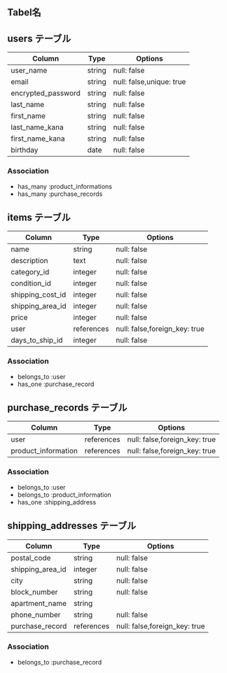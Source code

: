 ## Tabel名

## users  テーブル

| Column              | Type   | Options     |
| ------------------  | ------ | ----------- |
| user_name           | string | null: false |
| email               | string | null: false,unique: true |
| encrypted_password  | string | null: false |
| last_name           | string | null: false |
| first_name          | string | null: false |
| last_name_kana      | string | null: false |
| first_name_kana     | string | null: false |
| birthday            | date   | null: false |

### Association

- has_many  :product_informations
- has_many  :purchase_records

## items  テーブル

| Column            | Type        | Options     |
| ----------------- | ----------- | ----------- |
| name              | string      | null: false |
| description       | text        | null: false |
| category_id       | integer     | null: false |
| condition_id      | integer     | null: false |
| shipping_cost_id  | integer     | null: false |
| shipping_area_id  | integer     | null: false |
| price             | integer     | null: false |
| user              | references  | null: false,foreign_key: true |
| days_to_ship_id   | integer     | null: false |

### Association

- belongs_to :user
- has_one    :purchase_record

## purchase_records  テーブル

| Column              | Type       | Options                       |
| ------------------  | --------   | ----------------------------- |
| user                | references | null: false,foreign_key: true |
| product_information | references | null: false,foreign_key: true |
### Association

- belongs_to  :user
- belongs_to  :product_information
- has_one     :shipping_address

## shipping_addresses  テーブル

| Column          | Type    | Options                        |
| --------------  | ------- | ------------------------------ |
| postal_code     | string  | null: false |
| shipping_area_id | integer | null: false |
| city            | string  | null: false |
| block_number    | string  | null: false |
| apartment_name  | string  |             |
| phone_number    | string  | null: false |
| purchase_record | references | null: false,foreign_key: true |

### Association

- belongs_to :purchase_record